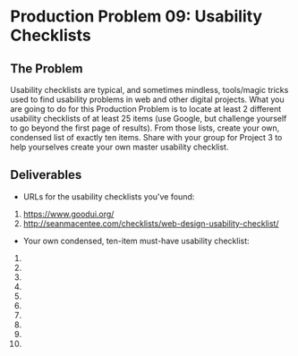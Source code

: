 # Production Problem 09: Usability Checklists

## The Problem

Usability checklists are typical, and sometimes mindless, tools/magic tricks used to find usability problems in web and other digital projects. What you are going to do for this Production Problem is to locate at least 2 different usability checklists of at least 25 items (use Google, but challenge yourself to go beyond the first page of results). From those lists, create your own, condensed list of exactly ten items. Share with your group for Project 3 to help yourselves create your own master usability checklist.

## Deliverables

* URLs for the usability checklists you've found:

1. https://www.goodui.org/
2. http://seanmacentee.com/checklists/web-design-usability-checklist/

* Your own condensed, ten-item must-have usability checklist:

1.
2.
3.
4.
5.
6.
7.
8.
9.
10.
